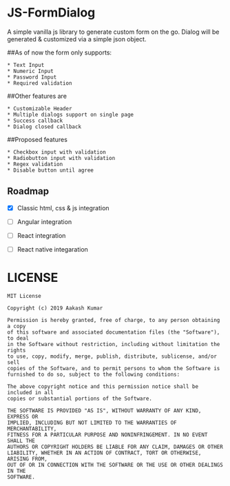 # JS-FormDialog
A simple vanilla js library to generate custom form on the go. Dialog will be generated & customized via a simple json object. 

##As of now the form only supports:
```
* Text Input
* Numeric Input
* Password Input
* Required validation
```

##Other features are
```
* Customizable Header
* Multiple dialogs support on single page
* Success callback
* Dialog closed callback
```

##Proposed features
```
* Checkbox input with validation
* Radiobutton input with validation
* Regex validation
* Disable button until agree 
```

## Roadmap
- [x] Classic html, css & js integration
- [ ] Angular integration
- [ ] React integration
- [ ] React native integaration


# LICENSE
```
MIT License

Copyright (c) 2019 Aakash Kumar

Permission is hereby granted, free of charge, to any person obtaining a copy
of this software and associated documentation files (the "Software"), to deal
in the Software without restriction, including without limitation the rights
to use, copy, modify, merge, publish, distribute, sublicense, and/or sell
copies of the Software, and to permit persons to whom the Software is
furnished to do so, subject to the following conditions:

The above copyright notice and this permission notice shall be included in all
copies or substantial portions of the Software.

THE SOFTWARE IS PROVIDED "AS IS", WITHOUT WARRANTY OF ANY KIND, EXPRESS OR
IMPLIED, INCLUDING BUT NOT LIMITED TO THE WARRANTIES OF MERCHANTABILITY,
FITNESS FOR A PARTICULAR PURPOSE AND NONINFRINGEMENT. IN NO EVENT SHALL THE
AUTHORS OR COPYRIGHT HOLDERS BE LIABLE FOR ANY CLAIM, DAMAGES OR OTHER
LIABILITY, WHETHER IN AN ACTION OF CONTRACT, TORT OR OTHERWISE, ARISING FROM,
OUT OF OR IN CONNECTION WITH THE SOFTWARE OR THE USE OR OTHER DEALINGS IN THE
SOFTWARE.
```